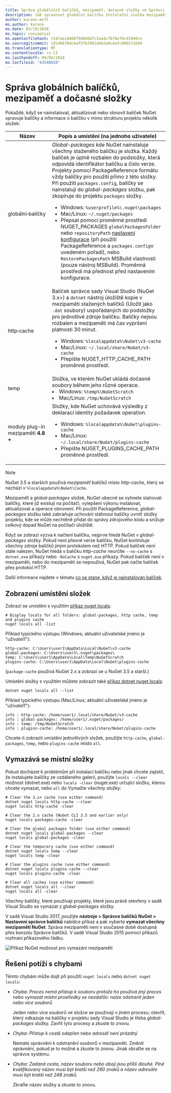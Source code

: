 ```yaml
---
title: Správa globálních balíčků, mezipaměť, dočasné složky ve Správci NuGet
description: Jak spravovat globální balíčku Instalační složka mezipaměti balíčku a dočasné složky, které existují na počítači, které se použijí při instalaci, obnovení a aktualizace balíčků.
author: karann-msft
ms.author: karann
ms.date: 03/19/2018
ms.topic: conceptual
ms.openlocfilehash: c547ae1d46079d040d7c3aa4c7678e70cd199dce
ms.sourcegitcommit: 1d1406764c6af5fb7801d462e0c4afc9092fa569
ms.translationtype: MT
ms.contentlocale: cs-CZ
ms.lasthandoff: 09/04/2018
ms.locfileid: "43548010"
---
```

# <a name="managing-the-global-packages-cache-and-temp-folders"></a>Správa globálních balíčků, mezipaměť a dočasné složky

Pokaždé, když se nainstalovat, aktualizovat nebo obnovit balíček NuGet spravuje balíčky a informace o balíčku v mimo strukturu projektu několik složek:

| Název | Popis a umístění (na jednoho uživatele)|
| --- | --- |
| globální&#8209;balíčky | *Global-packages* kde NuGet nainstaluje všechny staženého balíčku je složka. Každý balíček je úplně rozbalen do podsložky, která odpovídá identifikátor balíčku a číslo verze. Projekty pomocí PackageReference formátu vždy balíčky pro použití přímo z této složky. Při použití `packages.config`, balíčky se nainstalují do *global-packages* složku, pak zkopíruje do projektu `packages` složky.<br/><ul><li>Windows: `%userprofile%\.nuget\packages`</li><li>Mac/Linux: `~/.nuget/packages`</li><li>Přepsat pomocí proměnné prostředí NUGET_PACKAGES `globalPackagesFolder` nebo `repositoryPath` [nastavení konfigurace](../reference/nuget-config-file.md#config-section) (při použití PackageReference a `packages.config`v uvedeném pořadí), nebo `RestorePackagesPath` MSBuild vlastnosti (pouze nástroj MSBuild). Proměnná prostředí má přednost před nastavením konfigurace.</li></ul> |
| http&#8209;cache | Balíček správce sady Visual Studio (NuGet 3.x+) a `dotnet` nástroj úložiště kopie v mezipaměti stažených balíčků (Uložit jako `.dat` soubory) uspořádaných do podsložky pro jednotlivé zdroje balíčku. Balíčky nejsou rozbalen a mezipaměti má čas vypršení platnosti 30 minut.<br/><ul><li>Windows: `%localappdata%\NuGet\v3-cache`</li><li>Mac/Linux: `~/.local/share/NuGet/v3-cache`</li><li>Přepište NUGET_HTTP_CACHE_PATH proměnné prostředí.</li></ul> |
| temp | Složka, ve kterém NuGet ukládá dočasné soubory během jeho různé operace.<br/><li>Windows: `%temp%\NuGetScratch`</li><li>Mac/Linux: `/tmp/NuGetScratch`</li></ul> |
| moduly plug-in mezipaměti **4.8 +** | Složky, kde NuGet uchovává výsledky z deklarací identity požadavek operation.<br/><ul><li>Windows: `%localappdata%\NuGet\plugins-cache`</li><li>Mac/Linux: `~/.local/share/NuGet/plugins-cache`</li><li>Přepište NUGET_PLUGINS_CACHE_PATH proměnné prostředí.</li></ul> |

> [!Note]
> NuGet 3.5 a starších používá *mezipaměť balíčků* místo *http-cache*, který se nachází v `%localappdata%\NuGet\Cache`.

Mezipaměť a *global-packages* složek, NuGet obecně se vyhnete stahovali balíčky, které již existují na počítači, vylepšení výkonu instalovat, aktualizovat a operace obnovení. Při použití PackageReference, *global-packages* složku také zabraňuje uchování stáhnout balíčky uvnitř složky projektu, kde se může nechtěně přidat do správy zdrojového kódu a snižuje celkový dopad NuGet na počítači úložiště.

Když se zobrazí výzva k načtení balíčku, nejprve hledá NuGet v *global-packages* složky. Pokud není přesné verze balíčku, NuGet kontroluje všechny zdroje balíčků jiným protokolem než HTTP. Pokud balíček není stále nalezen, NuGet hledá v balíčku *http-cache* neurčíte `--no-cache` s `dotnet.exe` příkazy nebo `-NoCache` s `nuget.exe` příkazy. Pokud balíček není v mezipaměti, nebo do mezipaměti se nepoužívá, NuGet pak načte balíček přes protokol HTTP.

Další informace najdete v tématu [co se stane, když je nainstalován balíček](ways-to-install-a-package.md#what-happens-when-a-package-is-installed).

## <a name="viewing-folder-locations"></a>Zobrazení umístění složek

Zobrazí se umístění s využitím [příkaz nuget locals](../tools/cli-ref-locals.md):

```cli
# Display locals for all folders: global-packages, http cache, temp and plugins cache
nuget locals all -list
```

Příklad typického výstupu (Windows; aktuální uživatelské jméno je "uživatel1"):

```output
http-cache: C:\Users\user1\AppData\Local\NuGet\v3-cache
global-packages: C:\Users\user1\.nuget\packages\
temp: C:\Users\user1\AppData\Local\Temp\NuGetScratch
plugins-cache: C:\Users\user1\AppData\Local\NuGet\plugins-cache
```

(`package-cache` používá NuGet 2.x a zobrazí se u NuGet 3.5 a starší.)

Umístění složky s využitím můžete zobrazit také [příkaz dotnet nuget locals](/dotnet/core/tools/dotnet-nuget-locals):

```cli
dotnet nuget locals all --list
```

Příklad typického výstupu (Mac/Linux; aktuální uživatelské jméno je "uživatel1"):

```output
info : http-cache: /home/user1/.local/share/NuGet/v3-cache
info : global-packages: /home/user1/.nuget/packages/
info : temp: /tmp/NuGetScratch
info : plugins-cache: /home/user1/.local/share/NuGet/plugins-cache
```

Chcete-li zobrazit umístění jednotlivých složek, použijte `http-cache`, `global-packages`, `temp`, nebo `plugins-cache` místo `all`.

## <a name="clearing-local-folders"></a>Vymazává se místní složky

Pokud docházet k problémům při instalaci balíčku nebo jinak chcete zajistit, že instalujete balíčky ze vzdáleného galerii, použijte `locals --clear` možnost (dotnet.exe) nebo `locals -clear` (nuget.exe) určující složku, kterou chcete vymazat, nebo `all` do Vymažte všechny složky:

```cli
# Clear the 3.x+ cache (use either command)
dotnet nuget locals http-cache --clear
nuget locals http-cache -clear

# Clear the 2.x cache (NuGet CLI 3.5 and earlier only)
nuget locals packages-cache -clear

# Clear the global packages folder (use either command)
dotnet nuget locals global-packages --clear
nuget locals global-packages -clear

# Clear the temporary cache (use either command)
dotnet nuget locals temp --clear
nuget locals temp -clear

# Clear the plugins cache (use either command)
dotnet nuget locals plugins-cache --clear
nuget locals plugins-cache -clear

# Clear all caches (use either command)
dotnet nuget locals all --clear
nuget locals all -clear
```

Všechny balíčky, které používají projekty, které jsou právě otevřeny v sadě Visual Studio se vymazat z *global-packages* složky.

V sadě Visual Studio 2017, použijte **nástroje > Správce balíčků NuGet > Nastavení správce balíčků** nabídce příkaz a pak vyberte **vymazat všechny mezipaměti NuGet**. Správa mezipaměti není v současné době dostupná přes konzolu Správce balíčků. V sadě Visual Studio 2015 pomocí příkazů rozhraní příkazového řádku.

![Příkaz NuGet možnost pro vymazání mezipaměti](media/options-clear-caches.png)

## <a name="troubleshooting-errors"></a>Řešení potíží s chybami

Těmto chybám může dojít při použití `nuget locals` nebo `dotnet nuget locals`:

- *Chyba: Proces nemá přístup k souboru <package> protože ho používá jiný proces* nebo *vymazat místní prostředky se nezdařilo: nelze odstranit jeden nebo více souborů*

    Jeden nebo více souborů ve složce se používají v jiném procesu; otevřít, který odkazuje na balíčky v projektu sady Visual Studio je třeba *global-packages* složky. Zavřít tyto procesy a zkuste to znovu.

- *Chyba: Přístup k cestě <path> odepřen* nebo *adresář není prázdný*

    Nemáte oprávnění k odstranění souborů v mezipaměti. Změnit oprávnění, pokud je to možné a zkuste to znovu. Jinak obraťte se na správce systému.

- *Chyba: Zadaná cesta, název souboru nebo obojí jsou příliš dlouhé. Plně kvalifikovaný název musí být kratší než 260 znaků a název adresáře musí být kratší než 248 znaků.*

    Zkraťte název složky a zkuste to znovu.

